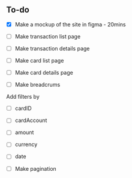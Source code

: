## To-do

- [x] Make a mockup of the site in figma - 20mins

- [ ] Make transaction list page
- [ ] Make transaction details page
- [ ] Make card list page
- [ ] Make card details page
- [ ] Make breadcrums

Add filters by
- [ ] cardID
- [ ] cardAccount
- [ ] amount
- [ ] currency
- [ ] date

- [ ] Make pagination